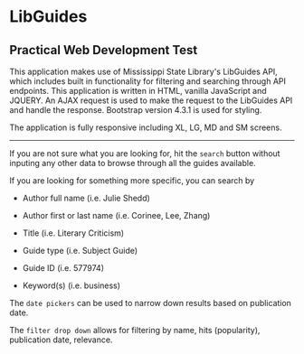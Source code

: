 # LibGuides

## Practical Web Development Test

This application makes use of Mississippi State Library's LibGuides API, which includes built in functionality for filtering and searching through API endpoints. This application is written in HTML, vanilla JavaScript and JQUERY. An AJAX request is used to make the request to the LibGuides API and handle the response. Bootstrap version 4.3.1 is used for styling.

The application is fully responsive including XL, LG, MD and SM screens.

---

If you are not sure what you are looking for, hit the `search` button without inputing any other data to browse through all the guides available.

If you are looking for something more specific, you can search by

- Author full name (i.e. Julie Shedd)

- Author first or last name (i.e. Corinee, Lee, Zhang)

- Title (i.e. Literary Criticism)

- Guide type (i.e. Subject Guide)

- Guide ID (i.e. 577974)

- Keyword(s) (i.e. business)

The `date pickers` can be used to narrow down results based on publication date.

The `filter drop down` allows for filtering by name, hits (popularity), publication date, relevance.
